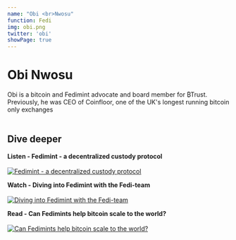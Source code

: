 ```yaml
---
name: "Obi <br>Nwosu"
function: Fedi
img: obi.png
twitter: 'obi'
showPage: true
---
```


# Obi Nwosu
 
Obi is a bitcoin and Fedimint advocate and board member for ₿Trust. Previously, he was CEO of Coinfloor, one of the UK's longest running bitcoin only exchanges
<br><br>

## Dive deeper


<div class="grid grid-cols-2 gap-5">
<div class="p-3 my-2">

**Listen - Fedimint - a decentralized custody protocol**  <br><br>
[![Fedimint - a decentralized custody protocol](/2022/content/obi2.png)](https://www.theinvestorspodcast.com/bitcoin-fundamentals/bitcoin-fedimint-obi-nwosu/)
</div>

<div class="p-3 my-2">

**Watch - Diving into Fedimint with the Fedi-team**  <br><br>
[![Diving into Fedimint with the Fedi-team](/2022/content/obi3.png)](https://www.youtube.com/watch?v=b67lfH0SoYY/)
</div>

<div class="p-3 my-2">

**Read - Can Fedimints help bitcoin scale to the world?**  <br><br>
[![Can Fedimints help bitcoin scale to the world?](/2022/content/obi1.png)](https://bitcoinmagazine.com/culture/will-fedimints-bring-bitcoin-to-the-world)
</div>

</div>

<br>




